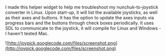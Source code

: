 I made this helper widget to help me troubleshoot my nunchuk-to-joystick converter in Linux.
Upon start-up, it will list the available joysticks, as well as their axes and buttons.  It has the option to update the axes inputs via progress bars and the buttons through check boxes periodically.
It uses SDL to communicate to the joystick, it will compile for Linux and Windows - I haven't tested Mac.

![http://joypick.googlecode.com/files/screenshot.png](http://joypick.googlecode.com/files/screenshot.png)